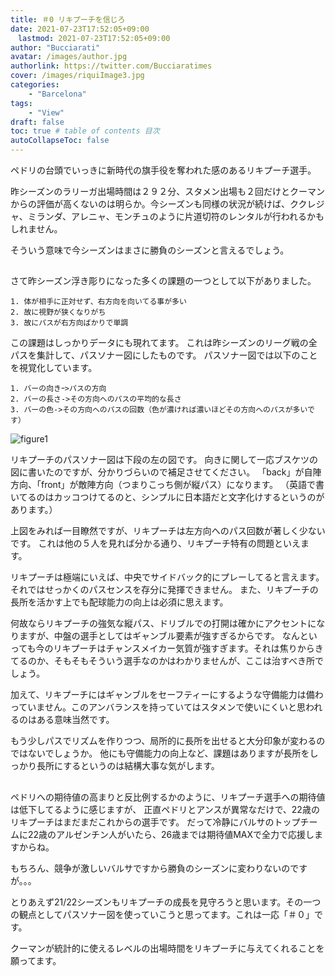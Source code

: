 ```yaml
---
title: ＃0 リキプーチを信じろ
date: 2021-07-23T17:52:05+09:00
　lastmod: 2021-07-23T17:52:05+09:00
author: "Bucciarati"
avatar: /images/author.jpg
authorlink: https://twitter.com/Bucciaratimes
cover: /images/riquiImage3.jpg
categories:
    - "Barcelona"
tags: 
    - "View"
draft: false
toc: true # table of contents 目次
autoCollapseToc: false
---
```


ペドリの台頭でいっきに新時代の旗手役を奪われた感のあるリキプーチ選手。

昨シーズンのラリーガ出場時間は２９２分、スタメン出場も２回だけとクーマンからの評価が高くないのは明らか。今シーズンも同様の状況が続けば、ククレジャ、ミランダ、アレニャ、モンチュのように片道切符のレンタルが行われるかもしれません。

そういう意味で今シーズンはまさに勝負のシーズンと言えるでしょう。

##

さて昨シーズン浮き彫りになった多くの課題の一つとして以下がありました。
```
1. 体が相手に正対せず、右方向を向いてる事が多い
2. 故に視野が狭くなりがち
3. 故にパスが右方向ばかりで単調
```

この課題はしっかりデータにも現れてます。
これは昨シーズンのリーグ戦の全パスを集計して、パスソナー図にしたものです。
パスソナー図では以下のことを視覚化しています。

```
1. バーの向きｰ>パスの方向
2. バーの長さ->その方向へのパスの平均的な長さ
3. バーの色->その方向へのパスの回数（色が濃ければ濃いほどその方向へのパスが多いです）
```

![figure1](/images/report/riqui1.png) 

リキプーチのパスソナー図は下段の左の図です。
向きに関して一応ブスケツの図に書いたのですが、分かりづらいので補足させてください。
「back」が自陣方向、「front」が敵陣方向（つまりこっち側が縦パス）になります。
（英語で書いてるのはカッコつけてるのと、シンプルに日本語だと文字化けするというのがあります。）

上図をみれば一目瞭然ですが、リキプーチは左方向へのパス回数が著しく少ないです。
これは他の５人を見れば分かる通り、リキプーチ特有の問題といえます。

リキプーチは極端にいえば、中央でサイドバック的にプレーしてると言えます。それではせっかくのパスセンスを存分に発揮できません。
また、リキプーチの長所を活かす上でも配球能力の向上は必須に思えます。

何故ならリキプーチの強気な縦パス、ドリブルでの打開は確かにアクセントになりますが、中盤の選手としてはギャンブル要素が強すぎるからです。
なんといっても今のリキプーチはチャンスメイカー気質が強すぎます。それは焦りからきてるのか、そもそもそういう選手なのかはわかりませんが、ここは治すべき所でしょう。

加えて、リキプーチにはギャンブルをセーフティーにするような守備能力は備わっていません。このアンバランスを持っていてはスタメンで使いにくいと思われるのはある意味当然です。

もう少しパスでリズムを作りつつ、局所的に長所を出せると大分印象が変わるのではないでしょうか。
他にも守備能力の向上など、課題はありますが長所をしっかり長所にするというのは結構大事な気がします。


##


ペドリへの期待値の高まりと反比例するかのように、リキプーチ選手への期待値は低下してるように感じますが、
正直ペドリとアンスが異常なだけで、22歳のリキプーチはまだまだこれからの選手です。
だって冷静にバルサのトップチームに22歳のアルゼンチン人がいたら、26歳までは期待値MAXで全力で応援しますからね。

もちろん、競争が激しいバルサですから勝負のシーズンに変わりないのですが。。。


とりあえず21/22シーズンもリキプーチの成長を見守ろうと思います。その一つの観点としてパスソナー図を使っていこうと思ってます。これは一応「＃０」です。

クーマンが統計的に使えるレベルの出場時間をリキプーチに与えてくれることを願ってます。


